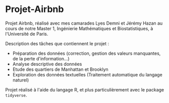 # Projet-Airbnb
Projet Airbnb, réalisé avec mes camarades Lyes Demni et Jérémy Hazan au cours de notre Master 1, Ingénierie Mathématiques et Biostatistiques, à l'Université de Paris.

Description des tâches que contiennent le projet : 
- Préparation des données (correction, gestion des valeurs manquantes, de la perte d'information...)
- Analyse descriptive des données
- Etude des quartiers de Manhattan et Brooklyn
- Exploration des données textuelles (Traitement automatique du langage naturel)

Projet réalisé à l'aide du langage R, et plus particulièrement avec le package `tidyverse`.
